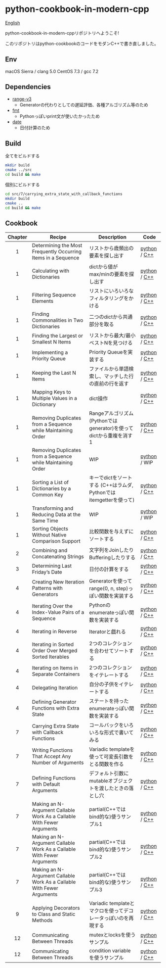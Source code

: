 python-cookbook-in-modern-cpp
=============================

[English](README.md)

python-cookbook-in-modern-cppリポジトリへようこそ!

このリポジトリはpython-cookbookのコードをモダンC++で書き直しました。

## Env

macOS Sierra / clang 5.0
CentOS 7.3 / gcc 7.2

## Dependencies

* [range-v3](https://github.com/ericniebler/range-v3)
  - Generatorの代わりとしての遅延評価、各種アルゴリズム等のため
* [fmt](https://github.com/fmtlib/fmt)
  - Pythonっぽいprint文が使いたかったため
* [date](https://github.com/HowardHinnant/date)
  - 日付計算のため

## Build

全てをビルドする
```bash
mkdir build
cmake ../src
cd build && make
```

個別にビルドする
```bash
cd src/7/carrying_extra_state_with_callback_functions
mkdir build
cmake ..
cd build && make
```

## Cookbook

| Chapter | Recipe | Description | Code |
|:-------:|--------|-------------|------|
| 1 | Determining the Most Frequently Occurring Items in a Sequence | リストから歳頻出の要素を探し出す | [python](src/1/determine_the_top_n_items_occurring_in_a_list/example.py) / [C++](src/1/determine_the_top_n_items_occurring_in_a_list/example.cpp) |
| 1 | Calculating with Dictionaries | dictから値がmax/minの要素を探し出す | [python](src/1/calculating_with_dictionaries/example.py) / [C++](src/1/calculating_with_dictionaries/example.cpp) |
| 1 | Filtering Sequence Elements | リストにいろいろなフィルタリングをかける | [python](src/1/filtering_list_elements/example.py) / [C++](src/1/filtering_list_elements/example.cpp) |
| 1 | Finding Commonalities in Two Dictionaries | 二つのdictから共通部分を取る | [python](src/1/finding_out_what_two_dictionaries_have_in_common/example.py) / [C++](src/1/finding_out_what_two_dictionaries_have_in_common/example.cpp) |
| 1 | Finding the Largest or Smallest N Items | リストから最大/最小ベストNを見つける | [python](src/1/finding_the_largest_or_smallest_n_items/example.py) / [C++](src/1/finding_the_largest_or_smallest_n_items/example.cpp) |
| 1 | Implementing a Priority Queue | Priority Queueを実装する | [python](src/1/implementing_a_priority_queue/example.py) / [C++](src/1/implementing_a_priority_queue/example.cpp) |
| 1 | Keeping the Last N Items | ファイルから単語検索し、マッチした行の直前の行を返す | [python](src/1/keeping_the_last_n_items/example.py) / [C++](src/1/keeping_the_last_n_items/example.cpp) |
| 1 | Mapping Keys to Multiple Values in a Dictionary | dict操作 | [python](src/1/mapping_names_to_sequence_elements/example1.py) / [C++](src/1/mapping_names_to_sequence_elements/example.cpp) |
| 1 | Removing Duplicates from a Sequence while Maintaining Order | Rangeアルゴリズム(Pythonではgenerator)を使ってdictから重複を消す1 | [python](src/1/removing_duplicates_from_a_sequence_while_maintaining_order/example.py) / [C++](src/1/removing_duplicates_from_a_sequence_while_maintaining_order/example.cpp) |
| 1 | Removing Duplicates from a Sequence while Maintaining Order | WIP | [python](src/1/removing_duplicates_from_a_sequence_while_maintaining_order/example2.py) / WIP |
| 1 | Sorting a List of Dictionaries by a Common Key | キーでdictをソートする (C++はラムダ, Pythonではitemgetterを使って) | [python](src/1/sort_a_list_of_dictionaries_by_a_common_key/example.py) / [C++](src/1/sort_a_list_of_dictionaries_by_a_common_key/example.cpp) |
| 1 | Transforming and Reducing Data at the Same Time | WIP | [python](src/1/transforming_and_reducing_data_at_the_same_time/example.py) / WIP |
| 1 | Sorting Objects Without Native Comparison Support | 比較関数を与えずにソートする | [python](src/1/sort_objects_without_native_comparison_support/example.py) / [C++](src/1/sort_objects_without_native_comparison_support/example.cpp) |
| 2 | Combining and Concatenating Strings | 文字列をJoinしたりBufferingしたりする | [python](src/2/combining_and_concatenating_strings/example.py) / [C++](src/2/combining_and_concatenating_strings/example.cpp) |
| 3 | Determining Last Friday’s Date | 日付の計算をする | [python](src/3/determining_last_fridays_date/example.py) / [C++](src/3/determining_last_fridays_date/example.cpp) |
| 4 | Creating New Iteration Patterns with Generators | Generatorを使ってrange(0, n, step)っぽい関数を実装する | [python](src/4/creating_new_iteration_patterns_with_generators/example.py) / [C++](src/4/creating_new_iteration_patterns_with_generators/example.cpp) |
| 4 | Iterating Over the Index-Value Pairs of a Sequence | Pythonのenumerateっぽい関数を実装する | [python](src/4/iterate_over_the_index-value_pairs_of_a_list/example.py) / [C++](src/4/iterate_over_the_index-value_pairs_of_a_list/example.cpp) |
| 4 | Iterating in Reverse | Iteratorと戯れる | [python](src/4/iterating_in_reverse/example.py) / [C++](src/4/iterating_in_reverse/example.cpp) |
| 4 | Iterating in Sorted Order Over Merged Sorted Iterables | 2つのコレクションを合わせてソートする | [python](src/4/iterating_in_sorted_order_over_merged_sorted_iterables/example.py) / [C++](src/4/iterating_in_sorted_order_over_merged_sorted_iterables/example.cpp) |
| 4 | Iterating on Items in Separate Containers | 2つのコレクションをイテレートする | [python](src/4/iterating_on_items_in_separate_containers/example.py) / [C++](src/4/iterating_on_items_in_separate_containers/example.cpp) |
| 4 | Delegating Iteration | 自分の子供をイテレートする | [python](src/4/creating_new_iteration_patterns_with_generators/example.py) / [C++](src/4/creating_new_iteration_patterns_with_generators/example.cpp) |
| 4 | Defining Generator Functions with Extra State | ステートを持ったenumerateっぽい関数を実装する | [python](src/4/generators_with_state/example.py) / [C++](src/4/generators_with_state/example.cpp) |
| 7 | Carrying Extra State with Callback Functions | コールバックをいろいろな形式で書いてみる | [python](src/7/carrying_extra_state_with_callback_functions/example.py) / [C++](src/7/carrying_extra_state_with_callback_functions/example.cpp) |
| 7 | Writing Functions That Accept Any Number of Arguments | Variadic templateを使って可変長引数をとる関数を作る | [python](src/7/functions_that_accept_any_number_of_arguments/example.py) / [C++](src/7/functions_that_accept_any_number_of_arguments/example.cpp) |
| 7 | Defining Functions with Default Arguments | デフォルト引数にmutableオブジェクトを渡したときの落とし穴 | [python](src/7/functions_with_default_arguments/example.py) / [C++](src/7/functions_with_default_arguments/example.cpp) |
| 7 | Making an N-Argument Callable Work As a Callable With Fewer Arguments | partial(C++ではbind的な)使うサンプル1  | [python](src/7/making_an_n-argument_callable_work_as_a_callable_with_fewer_arguments/example1.py) / [C++](src/7/making_an_n-argument_callable_work_as_a_callable_with_fewer_arguments/example1.cpp) |
| 7 | Making an N-Argument Callable Work As a Callable With Fewer Arguments | partial(C++ではbind的な)使うサンプル2  | [python](src/7/making_an_n-argument_callable_work_as_a_callable_with_fewer_arguments/example2.py) / [C++](src/7/making_an_n-argument_callable_work_as_a_callable_with_fewer_arguments/example2.cpp) |
| 7 | Making an N-Argument Callable Work As a Callable With Fewer Arguments | partial(C++ではbind的な)使うサンプル3  | [python](src/7/making_an_n-argument_callable_work_as_a_callable_with_fewer_arguments/example3.py) / [C++](src/7/making_an_n-argument_callable_work_as_a_callable_with_fewer_arguments/example3.cpp) |
| 9 | Applying Decorators to Class and Static Methods | Variadic templateとマクロを使ってデコレータっぽいのを再現する | [python](src/9/applying_decorators_to_class_and_static_methods/example.py) / [C++](src/9/applying_decorators_to_class_and_static_methods/example.cpp) |
| 12 | Communicating Between Threads | mutexとlocksを使うサンプル | [python](src/12/how_to_communicate_between_threads/example1.py) / [C++](src/12/how_to_communicate_between_threads/example1.cpp) |
| 12 | Communicating Between Threads | condition variableを使うサンプル | [python](src/12/how_to_communicate_between_threads/example2.py) / [C++](src/12/how_to_communicate_between_threads/example2.cpp) |
